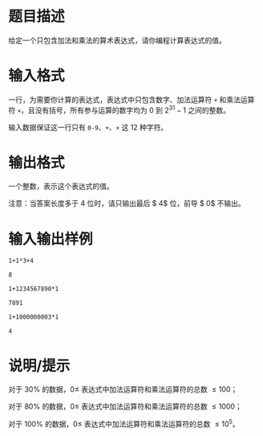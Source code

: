# 题目描述

给定一个只包含加法和乘法的算术表达式，请你编程计算表达式的值。

# 输入格式

一行，为需要你计算的表达式，表达式中只包含数字、加法运算符 `+` 和乘法运算符 `×`，且没有括号，所有参与运算的数字均为 $0$ 到 $2^{31}-1$ 之间的整数。

输入数据保证这一行只有 `0-9`、`+`、`×` 这 $12$ 种字符。

# 输出格式

一个整数，表示这个表达式的值。

注意：当答案长度多于 $4$ 位时，请只输出最后 $ 4$ 位，前导 $ 0$ 不输出。

# 输入输出样例

```input1
1+1*3+4
```

```output1
8
```

```input2
1+1234567890*1
```

```output2
7891
```

```input3
1+1000000003*1
```

```output3
4
```

# 说明/提示

对于 $30 \%$ 的数据，$0 \leq$ 表达式中加法运算符和乘法运算符的总数 $\leq 100$；

对于 $80 \%$ 的数据，$0 \leq$ 表达式中加法运算符和乘法运算符的总数 $\leq 1000$；

对于 $100 \%$ 的数据，$0 \leq$ 表达式中加法运算符和乘法运算符的总数 $\leq {10}^5$。
